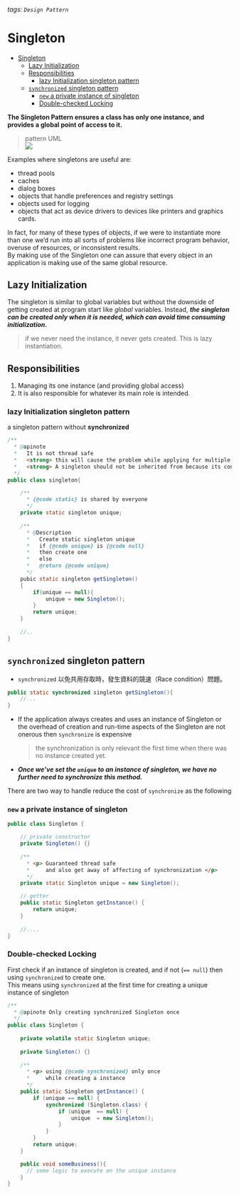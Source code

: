 ###### tags: `Design Pattern`
# Singleton

- [Singleton](#singleton)
  - [Lazy Initialization](#lazy-initialization)
  - [Responsibilities](#responsibilities)
    - [lazy Initialization singleton pattern](#lazy-initialization-singleton-pattern)
  - [`synchronized` singleton pattern](#synchronized-singleton-pattern)
    - [`new` a private instance of singleton](#new-a-private-instance-of-singleton)
    - [Double-checked Locking](#double-checked-locking)

**The Singleton Pattern ensures a class has only one instance, and provides a global point of access to it.**
> pattern UML  
> ![](https://i.imgur.com/ZhgkHCD.png)  

Examples where singletons are useful are:
- thread pools
- caches
- dialog boxes
- objects that handle preferences and registry settings
- objects used for logging
- objects that act as device drivers to devices like printers and graphics cards.

In fact, for many of these types of objects, if we were to instantiate more than one we’d run into all sorts of problems like incorrect program behavior, overuse of resources, or inconsistent results.  
By making use of the Singleton one can assure that every object in an application is making use of the same global resource.


## Lazy Initialization 
The singleton is similar to global variables but without the downside of getting created at program start like *global* variables. 
Instead, ***the singleton can be created only when it is needed, which can avoid time consuming initialization.***  
> if we never need the instance, it never gets created. This is lazy instantiation.

## Responsibilities 

1. Managing its one instance (and providing global access) 
2. It is also responsible for whatever its main role is intended. 


### lazy Initialization singleton pattern

a singleton pattern without **synchronized**
```java
/**
  * @apinote
  *   It is not thread safe
  *   <strong> this will cause the problem while applying for multiple threading </strong>
  *   <strong> A singleton should not be inherited from because its constructor should remain private. </strong>
  */
public class singleton{

    /**
      * {@code static} is shared by everyone
      */
    private static singleton unique;
    
    /**
      * @Description
      *   Create static singleton unique
      *   if {@code unique} is {@code null}
      *   then create one 
      *   else
      *   @return {@code unique}
      */
    pubic static singleton getSingleton()
    {
        if(unique == null){
            unique = new Singleton();
        }
        return unique;
    }
    
    //..
}
```


## `synchronized` singleton pattern

- `synchronized` 以免共用存取時，發生資料的競速（Race condition）問題。
```java
public static synchronized singleton getSingleton(){
    //...
}
```
- If the application always creates and uses an instance of Singleton or the overhead of creation and run-time aspects of the Singleton are not onerous then `synchronize` is expensive
  > the synchronization is only relevant the first time when there was no instance created yet. 
- ***Once we've set the `unique` to an instance of singleton, we have no further need to synchronize this method.***

There are two way to handle reduce the cost of `synchronize` as the following 
### `new` a private instance of singleton

```java
public class Singleton {

    // private constructor 
    private Singleton() {}
    
    /**
      * <p> Guaranteed thread safe
      *     and also get away of affecting of synchronization </p>
      */
    private static Singleton unique = new Singleton();

    // getter
    public static Singleton getInstance() {
        return unique;
    }
    
    //....
}
```

### Double-checked Locking

First check if an instance of singleton is created, and if not (`== null`) then using `synchronized` to create one.    
This means using `synchronized` at the first time for creating a unique instance of singleton
```java
/**
  * @apinote Only creating synchronized Singleton once 
  */
public class Singleton {
    
    private volatile static Singleton unique;
    
    private Singleton() {}
    
    /**
      * <p> using {@code synchronized} only once
      *     while creating a instance
      */
    public static Singleton getInstance() {
        if (unique == null) {
            synchronized (Singleton.class) {
                if (unique  == null) {
                    unique  = new Singleton();
                }
            }
        }
        return unique;
    }

    public void someBusiness(){
      // some logic to execute on the unique instance
    }
}
```